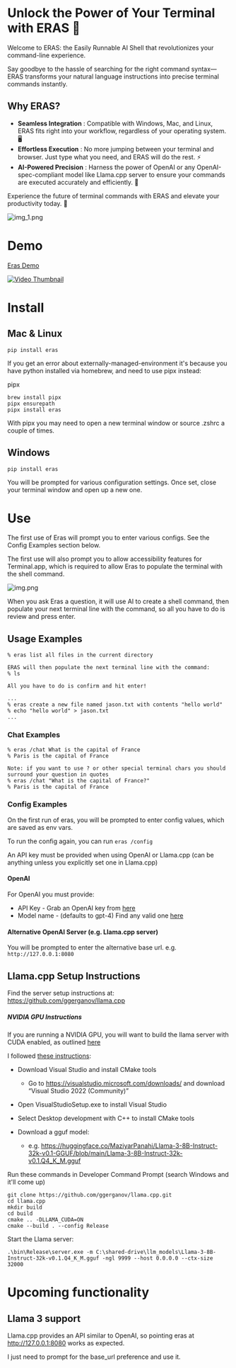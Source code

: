 # Unlock the Power of Your Terminal with ERAS 🚀
Welcome to ERAS: the Easily Runnable AI Shell that revolutionizes your command-line experience. 

Say goodbye to the hassle of searching for the right command syntax—ERAS transforms your natural language instructions into precise terminal commands instantly.

## Why ERAS?
- **Seamless Integration** : Compatible with Windows, Mac, and Linux, ERAS fits right into your workflow, regardless of your operating system. 🖥️
- **Effortless Execution** : No more jumping between your terminal and browser. Just type what you need, and ERAS will do the rest. ⚡
- **AI-Powered Precision** : Harness the power of OpenAI or any OpenAI-spec-compliant model like Llama.cpp server to ensure your commands are executed accurately and efficiently. 🤖

Experience the future of terminal commands with ERAS and elevate your productivity today. 🌟


![img_1.png](img_1.png)

# Demo
[Eras Demo](https://youtu.be/T7KRDwi5HDo)

[![Video Thumbnail](https://img.youtube.com/vi/T7KRDwi5HDo/0.jpg)](https://youtu.be/T7KRDwi5HDo)

# Install

## Mac & Linux
```
pip install eras
```

If you get an error about externally-managed-environment it's because you have python installed via homebrew, and need to use pipx instead:

pipx
``` 
brew install pipx
pipx ensurepath
pipx install eras
```
With pipx you may need to open a new terminal window or source .zshrc a couple of times.

## Windows
```
pip install eras
```

You will be prompted for various configuration settings.  Once set, close your terminal window and open up a new one.
# Use
The first use of Eras will prompt you to enter various configs. See the Config Examples section below.

The first use will also prompt you to allow accessibility features for Terminal.app, which is required to allow Eras to populate
the terminal with the shell command.

![img.png](https://i.imgur.com/y3OLDuG.png)


When you ask Eras a question, it will use AI to create a shell command, then populate your next terminal line with the command, so all you have to do is review and press enter.

## Usage Examples

```
% eras list all files in the current directory

ERAS will then populate the next terminal line with the command:
% ls

All you have to do is confirm and hit enter!

...
% eras create a new file named jason.txt with contents "hello world"
% echo "hello world" > jason.txt
...

```
### Chat Examples
```
% eras /chat What is the capital of France 
% Paris is the capital of France

Note: if you want to use ? or other special terminal chars you should surround your question in quotes
% eras /chat "What is the capital of France?"
% Paris is the capital of France
```

### Config Examples
On the first run of eras, you will be prompted to enter config values, which are saved as env vars.

To run the config again, you can run `eras /config`

An API key must be provided when using OpenAI or Llama.cpp (can be anything unless you explicitly set one in Llama.cpp)

#### OpenAI
For OpenAI you must provide:
- API Key - Grab an OpenAI key from [here](https://platform.openai.com/api-keys)
- Model name - (defaults to gpt-4) Find any valid one [here](https://platform.openai.com/docs/models)

#### Alternative OpenAI Server (e.g. Llama.cpp server)
You will be prompted to enter the alternative base url. e.g. `http://127.0.0.1:8080`

## Llama.cpp Setup Instructions
Find the server setup instructions at: https://github.com/ggerganov/llama.cpp

##### NVIDIA GPU Instructions
If you are running a NVIDIA GPU, you will want to build the llama server with CUDA enabled, as outlined [here](https://github.com/ggerganov/llama.cpp?tab=readme-ov-file#cuda)

I followed [these instructions](https://medium.com/@michaelhumor/how-to-build-llama-cpp-on-windows-with-nvidia-gpu-226a28069a76):

- Download Visual Studio and install CMake tools
  - Go to https://visualstudio.microsoft.com/downloads/ and download “Visual Studio 2022 (Community)”
- Open VisualStudioSetup.exe to install Visual Studio
- Select Desktop development with C++ to install CMake tools

- Download a gguf model:
  - e.g. https://huggingface.co/MaziyarPanahi/Llama-3-8B-Instruct-32k-v0.1-GGUF/blob/main/Llama-3-8B-Instruct-32k-v0.1.Q4_K_M.gguf

Run these commands in Developer Command Prompt (search Windows and it'll come up)

```
git clone https://github.com/ggerganov/llama.cpp.git
cd llama.cpp
mkdir build
cd build
cmake .. -DLLAMA_CUDA=ON
cmake --build . --config Release
```

Start the Llama server:
``` 
.\bin\Release\server.exe -m C:\shared-drive\llm_models\Llama-3-8B-Instruct-32k-v0.1.Q4_K_M.gguf -ngl 9999 --host 0.0.0.0 --ctx-size 32000
```
# Upcoming functionality

## Llama 3 support
Llama.cpp provides an API similar to OpenAI, so pointing eras at http://127.0.0.1:8080 works as expected.  

I just need to prompt for the base_url preference and use it.


